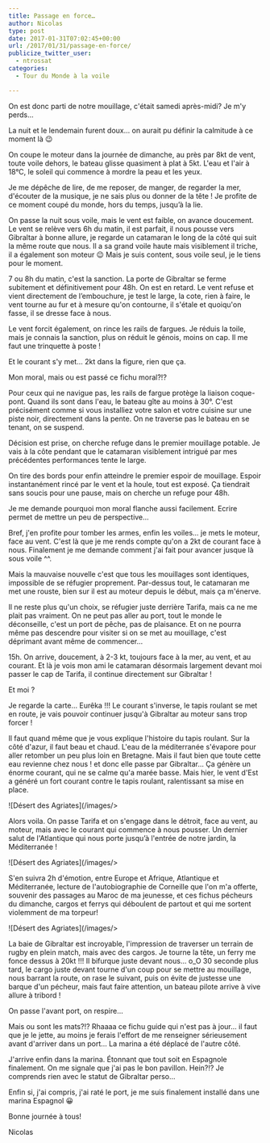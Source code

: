 ```yaml
---
title: Passage en force…
author: Nicolas
type: post
date: 2017-01-31T07:02:45+00:00
url: /2017/01/31/passage-en-force/
publicize_twitter_user:
  - ntrossat
categories:
  - Tour du Monde à la voile

---
```

On est donc parti de notre mouillage, c'était samedi après-midi? Je m'y perds...

La nuit et le lendemain furent doux... on aurait pu définir la calmitude à ce moment là 😉

On coupe le moteur dans la journée de dimanche, au près par 8kt de vent, toute voile dehors, le bateau glisse quasiment à plat à 5kt. L'eau et l'air à 18°C, le soleil qui commence à mordre la peau et les yeux.

Je me dépêche de lire, de me reposer, de manger, de regarder la mer, d'écouter de la musique, je ne sais plus ou donner de la tête ! Je profite de ce moment coupé du monde, hors du temps, jusqu’à la lie.

On passe la nuit sous voile, mais le vent est faible, on avance doucement. Le vent se relève vers 6h du matin, il est parfait, il nous pousse vers Gibraltar à bonne allure, je regarde un catamaran le long de la côté qui suit la même route que nous. Il a sa grand voile haute mais visiblement il triche, il a également son moteur 😉 Mais je suis content, sous voile seul, je le tiens pour le moment.

7 ou 8h du matin, c'est la sanction. La porte de Gibraltar se ferme subitement et définitivement pour 48h. On est en retard. Le vent refuse et vient directement de l&#8217;embouchure, je test le large, la cote, rien à faire, le vent tourne au fur et à mesure qu'on contourne, il s'étale et quoiqu'on fasse, il se dresse face à nous.

Le vent forcit également, on rince les rails de fargues. Je réduis la toile, mais je connais la sanction, plus on réduit le génois, moins on cap. Il me faut une trinquette à poste !

Et le courant s'y met... 2kt dans la figure, rien que ça.

Mon moral, mais ou est passé ce fichu moral?!?

Pour ceux qui ne navigue pas, les rails de fargue protège la liaison coque-pont. Quand ils sont dans l'eau, le bateau gîte au moins à 30°. C'est précisément comme si vous installiez votre salon et votre cuisine sur une piste noir, directement dans la pente. On ne traverse pas le bateau en se tenant, on se suspend.

Décision est prise, on cherche refuge dans le premier mouillage potable. Je vais à la côte pendant que le catamaran visiblement intrigué par mes précédentes performances tente le large.

On tire des bords pour enfin atteindre le premier espoir de mouillage. Espoir instantanément rincé par le vent et la houle, tout est exposé. Ça tiendrait sans soucis pour une pause, mais on cherche un refuge pour 48h.

Je me demande pourquoi mon moral flanche aussi facilement. Ecrire permet de mettre un peu de perspective...

Bref, j'en profite pour tomber les armes, enfin les voiles... je mets le moteur, face au vent. C'est là que je me rends compte qu'on a 2kt de courant face à nous. Finalement je me demande comment j'ai fait pour avancer jusque là sous voile ^^.

Mais la mauvaise nouvelle c'est que tous les mouillages sont identiques, impossible de se réfugier proprement. Par-dessus tout, le catamaran me met une rouste, bien sur il est au moteur depuis le début, mais ça m'énerve.

Il ne reste plus qu'un choix, se réfugier juste derrière Tarifa, mais ca ne me plait pas vraiment. On ne peut pas aller au port, tout le monde le déconseille, c'est un port de pêche, pas de plaisance. Et on ne pourra même pas descendre pour visiter si on se met au mouillage, c'est déprimant avant même de commencer...

15h. On arrive, doucement, à 2-3 kt, toujours face à la mer, au vent, et au courant. Et là je vois mon ami le catamaran désormais largement devant moi passer le cap de Tarifa, il continue directement sur Gibraltar !

Et moi ?

Je regarde la carte... Eurêka !!! Le courant s'inverse, le tapis roulant se met en route, je vais pouvoir continuer jusqu'à Gibraltar au moteur sans trop forcer !

Il faut quand même que je vous explique l'histoire du tapis roulant. Sur la côté d'azur, il faut beau et chaud. L'eau de la méditerranée s'évapore pour aller retomber un peu plus loin en Bretagne. Mais il faut bien que toute cette eau revienne chez nous ! et donc elle passe par Gibraltar... Ça génère un énorme courant, qui ne se calme qu'a marée basse. Mais hier, le vent d'Est a généré un fort courant contre le tapis roulant, ralentissant sa mise en place.

![Désert des Agriates](/images/>

Alors voila. On passe Tarifa et on s'engage dans le détroit, face au vent, au moteur, mais avec le courant qui commence à nous pousser. Un dernier salut de l'Atlantique qui nous porte jusqu’à l'entrée de notre jardin, la Méditerranée !

![Désert des Agriates](/images/>

S'en suivra 2h d'émotion, entre Europe et Afrique, Atlantique et Méditerranée, lecture de l'autobiographie de Corneille que l'on m'a offerte, souvenir des passages au Maroc de ma jeunesse, et ces fichus pécheurs du dimanche, cargos et ferrys qui déboulent de partout et qui me sortent violemment de ma torpeur!

![Désert des Agriates](/images/>

La baie de Gibraltar est incroyable, l'impression de traverser un terrain de rugby en plein match, mais avec des cargos. Je tourne la tête, un ferry me fonce dessus à 20kt !!! Il bifurque juste devant nous... o_O 30 seconde plus tard, le cargo juste devant tourne d'un coup pour se mettre au mouillage, nous barrant la route, on rase le suivant, puis on évite de justesse une barque d'un pécheur, mais faut faire attention, un bateau pilote arrive à vive allure à tribord !

On passe l'avant port, on respire...

Mais ou sont les mats?!? Rhaaaa ce fichu guide qui n'est pas à jour... il faut que je le jette, au moins je ferais l'effort de me renseigner sérieusement avant d'arriver dans un port... La marina a été déplacé de l'autre côté.

J'arrive enfin dans la marina. Étonnant que tout soit en Espagnole finalement. On me signale que j'ai pas le bon pavillon. Hein?!? Je comprends rien avec le statut de Gibraltar perso...

Enfin si, j'ai compris, j'ai raté le port, je me suis finalement installé dans une marina Espagnol 😀

Bonne journée à tous!

Nicolas

&nbsp;